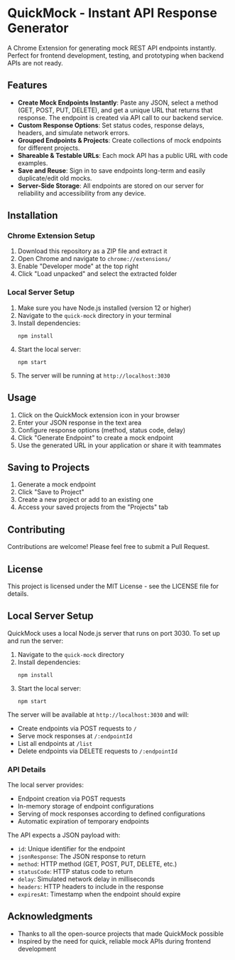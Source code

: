 # QuickMock - Instant API Response Generator

A Chrome Extension for generating mock REST API endpoints instantly. Perfect for frontend development, testing, and prototyping when backend APIs are not ready.

## Features

- **Create Mock Endpoints Instantly**: Paste any JSON, select a method (GET, POST, PUT, DELETE), and get a unique URL that returns that response. The endpoint is created via API call to our backend service.
- **Custom Response Options**: Set status codes, response delays, headers, and simulate network errors.
- **Grouped Endpoints & Projects**: Create collections of mock endpoints for different projects.
- **Shareable & Testable URLs**: Each mock API has a public URL with code examples.
- **Save and Reuse**: Sign in to save endpoints long-term and easily duplicate/edit old mocks.
- **Server-Side Storage**: All endpoints are stored on our server for reliability and accessibility from any device.

## Installation

### Chrome Extension Setup
1. Download this repository as a ZIP file and extract it
2. Open Chrome and navigate to `chrome://extensions/`
3. Enable "Developer mode" at the top right
4. Click "Load unpacked" and select the extracted folder

### Local Server Setup
1. Make sure you have Node.js installed (version 12 or higher)
2. Navigate to the `quick-mock` directory in your terminal
3. Install dependencies:
   ```
   npm install
   ```
4. Start the local server:
   ```
   npm start
   ```
5. The server will be running at `http://localhost:3030`

## Usage

1. Click on the QuickMock extension icon in your browser
2. Enter your JSON response in the text area
3. Configure response options (method, status code, delay)
4. Click "Generate Endpoint" to create a mock endpoint
5. Use the generated URL in your application or share it with teammates

## Saving to Projects

1. Generate a mock endpoint
2. Click "Save to Project"
3. Create a new project or add to an existing one
4. Access your saved projects from the "Projects" tab

## Contributing

Contributions are welcome! Please feel free to submit a Pull Request.

## License

This project is licensed under the MIT License - see the LICENSE file for details.

## Local Server Setup

QuickMock uses a local Node.js server that runs on port 3030. To set up and run the server:

1. Navigate to the `quick-mock` directory
2. Install dependencies:
   ```
   npm install
   ```
3. Start the local server:
   ```
   npm start
   ```

The server will be available at `http://localhost:3030` and will:
- Create endpoints via POST requests to `/`
- Serve mock responses at `/:endpointId`
- List all endpoints at `/list`
- Delete endpoints via DELETE requests to `/:endpointId`

### API Details

The local server provides:
- Endpoint creation via POST requests
- In-memory storage of endpoint configurations
- Serving of mock responses according to defined configurations
- Automatic expiration of temporary endpoints

The API expects a JSON payload with:
- `id`: Unique identifier for the endpoint
- `jsonResponse`: The JSON response to return
- `method`: HTTP method (GET, POST, PUT, DELETE, etc.)
- `statusCode`: HTTP status code to return
- `delay`: Simulated network delay in milliseconds
- `headers`: HTTP headers to include in the response
- `expiresAt`: Timestamp when the endpoint should expire

## Acknowledgments

- Thanks to all the open-source projects that made QuickMock possible
- Inspired by the need for quick, reliable mock APIs during frontend development